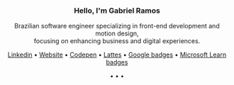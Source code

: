 <!-- 
<p align="center">
    <a href="https://whosramoss.com/" target="_blank"><img src="photo.png" /></a>
</p>
<h3 align='center'>
  <strong>
    <a href="https://whosramoss.com/" target="_blank">whosramoss.com</a>
  </strong>
</h3> 
-->
<h3 align='center'>
  <strong>
    Hello, I'm Gabriel Ramos 
  </strong>
</h3>
<p align="center">
    Brazilian software engineer specializing in front-end development and motion design,<br/>focusing on enhancing business and digital experiences.
</p> 
<p align="center">
  <a href="https://www.linkedin.com/in/whosramoss">Linkedin</a> •
  <a href="https://whosramoss.com">Website</a> •
  <a href="https://codepen.io/whosramoss">Codepen</a> •
  <a href="http://lattes.cnpq.br/7001708892354871">Lattes</a> •
  <a href="https://g.dev/whosramoss">Google badges</a> •
  <a href="https://learn.microsoft.com/en-us/users/whosramoss">Microsoft Learn badges</a>
</p>
<p align="center">
  • • •
</p>

